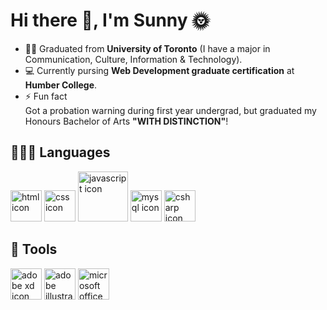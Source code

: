 
<h1>Hi there 👋, I'm Sunny 🌞</h1>

<!--
**yatyichung/yatyichung** is a ✨ _special_ ✨ repository because its `README.md` (this file) appears on your GitHub profile.

Here are some ideas to get you started:

- 🔭 I’m currently working on ...
- 🌱 I’m currently learning ...
- 👯 I’m looking to collaborate on ...
- 🤔 I’m looking for help with ...
- 💬 Ask me about ...
- 📫 How to reach me: ...
- 😄 Pronouns: ...
- ⚡ Fun fact: ...
-->

- 👩‍🎓 Graduated from <strong>University of Toronto</strong> (I have a major in Communication, Culture, Information & Technology).
- 💻 Currently pursing <strong>Web Development graduate certification</strong> at <strong>Humber College</strong>.
- ⚡ Fun fact<br>Got a probation warning during first year undergrad, but graduated my Honours Bachelor of Arts <strong>"WITH DISTINCTION"</strong>!

<h2>👩🏻‍💻 Languages</h2>
<p>
  <img src="https://user-images.githubusercontent.com/78622789/155230353-11f2b21c-9ee9-4d72-9c2a-bfec26b47afd.png" width="50" alt="html icon">
  <img src="https://user-images.githubusercontent.com/78622789/155230352-e86ee288-b1a2-40c7-baf5-579ee909c67b.png" width="50" alt="css icon">
  <img src="https://user-images.githubusercontent.com/78622789/155230351-ec0359fb-919a-4fb0-9155-b63ee11c5c78.png" width="80" alt="javascript icon">
  <img src="https://user-images.githubusercontent.com/78622789/155230360-2caf3698-65ca-446a-8930-42bcf123edd2.png" width="50" alt="mysql icon">
  <img src="https://user-images.githubusercontent.com/78622789/155230398-1f215b76-3116-42be-87ec-dfe72e78bdac.svg" width="50" alt="csharp icon">
</p>

<h2>🔧 Tools</h2>
<p>
  <img src="https://user-images.githubusercontent.com/78622789/155231706-4658b7c8-fc0f-452a-96a8-4444de0e8815.png" width="50" alt="adobe xd icon">
  <img src="https://user-images.githubusercontent.com/78622789/155231707-b94e0973-a909-4c02-9d38-0d5d3a51146e.png" width="50" alt="adobe illustrator cc icon">
  <img src="https://user-images.githubusercontent.com/78622789/155231704-f588d82f-6978-494b-b903-bfa49810595a.svg" width="50" alt="microsoft office icon">
</p>

